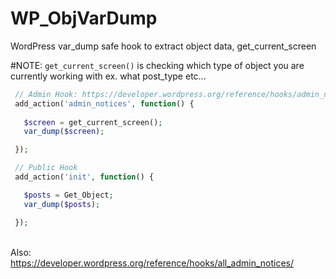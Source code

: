 # WP_ObjVarDump
WordPress var_dump safe hook to extract object data, get_current_screen

#NOTE: ``` get_current_screen() ``` is checking which type of object you are currently working with ex. what post_type etc... 

```PHP
 // Admin Hook: https://developer.wordpress.org/reference/hooks/admin_notices/
 add_action('admin_notices', function() {
  
   $screen = get_current_screen();
   var_dump($screen);  

 });

 // Public Hook
 add_action('init', function() {

   $posts = Get_Object;
   var_dump($posts);  

 });

```
<br />Also: 
<br /> https://developer.wordpress.org/reference/hooks/all_admin_notices/
